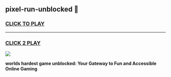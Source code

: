 
## pixel-run-unblocked 👋
<h3>
<a href="https://premium.freeplayer.one?title=pixel-run-unblocked&ref=14F">CLICK TO PLAY</a></h3>
<hr>

<h3>
<a href="https://premium.freeplayer.one?title=pixel-run-unblocked&ref=14F">CLICK 2 PLAY</a>
  
</h3>

<a href="https://premium.freeplayer.one?title=pixel-run-unblocked&ref=12F/"><img src="https://clearcache.store/games.png"></a>


**worlds hardest game unblocked: Your Gateway to Fun and Accessible Online Gaming**
